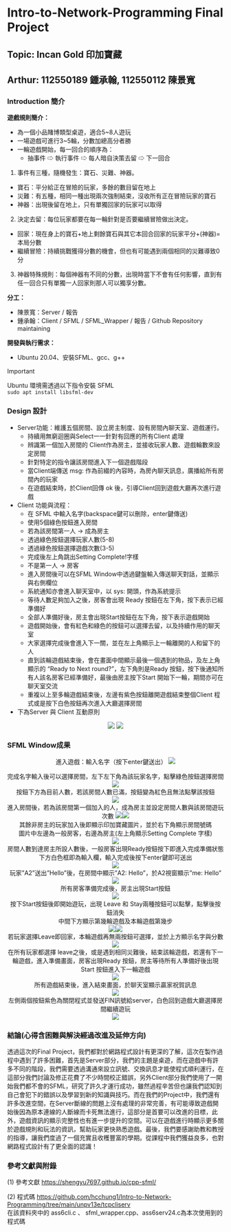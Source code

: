 # Intro-to-Network-Programming Final Project

## Topic: Incan Gold 印加寶藏
## Arthur: 112550189 鍾承翰, 112550112 陳景寬

### Introduction 簡介

**遊戲規則簡介：**  
- 為一個小品賭博類型桌遊，適合5~8人遊玩
- 一場遊戲可進行3~5輪，分數加總高分者勝
- 一輪遊戲開始，每一回合的順序為：
  - 抽事件 ⇨ 執行事件 ⇨ 每人暗自決策去留 ⇨ 下一回合

1. 事件有三種，隨機發生：寶石、災難、神器。  
  - 寶石：平分給正在冒險的玩家，多餘的數目留在地上
  - 災難：有五種，相同一種出現兩次強制結束，沒收所有正在冒險玩家的寶石
  - 神器：出現後留在地上，只有單獨回家的玩家可以取得
2. 決定去留：每位玩家都要在每一輪針對是否要繼續冒險做出決定。  
  - 回家：現在身上的寶石+地上剩餘寶石與其它本回合回家的玩家平分+(神器)=本局分數
  - 繼續冒險：持續挑戰獲得分數的機會，但也有可能遇到兩個相同的災難導致0分
3. 神器特殊規則：每個神器有不同的分數，出現時當下不會有任何影響，直到有任一回合只有單獨一人回家則那人可以獨享分數。

**分工：**  
- 陳景寬：Server / 報告  
- 鍾承翰：Client / SFML / SFML_Wrapper / 報告 / Github Repository maintaining

**開發與執行需求：**  
- Ubuntu 20.04、安裝SFML、gcc、g++
> [!IMPORTANT]
> Ubuntu 環境需透過以下指令安裝 SFML  
> ```sudo apt install libsfml-dev```

### Design 設計

- Server功能：維護五個房間、設立房主制度、設有房間內聊天室、遊戲運行。
  - 持續用無窮迴圈與Select一一針對有回應的所有Client 處理
  - 辨識第一個加入房間的 Client作為房主，並接收玩家人數、遊戲輪數來設定房間
  - 針對特定的指令讓該房間進入下一個遊戲階段
  - 當Client端傳送 msg: 作為前綴的內容時，為房內聊天訊息，廣播給所有房間內的玩家
  - 在遊戲結束時，於Client回傳 ok 後，引導Client回到遊戲大廳再次進行遊戲
- Client 功能與流程：
  - 在 SFML 中輸入名字(backspace鍵可以刪除，enter鍵傳送)
  - 使用5個綠色按鈕進入房間
  - 若為該房間第一人 → 成為房主
  - 透過綠色按鈕選擇玩家人數(5-8)
  - 透過綠色按鈕選擇遊戲次數(3-5)
  - 完成後左上角跳出Setting Complete!字樣
  - 不是第一人 → 房客
  - 進入房間後可以在SFML Window中透過鍵盤輸入傳送聊天對話，並顯示與右側欄位
  - 系統通知亦會進入聊天室中，以 sys: 開頭，作為系統提示
  - 等待人數足夠加入之後，房客會出現 Ready 按鈕在左下角，按下表示已經準備好
  - 全部人準備好後，房主會出現Start按鈕在左下角，按下表示遊戲開始
  - 遊戲開始後，會有紅色和綠色的按鈕可以選擇去留，以及持續作用的聊天室
  - 大家選擇完成後會進入下一關，並在左上角顯示上一輪離開的人和留下的人
  - 直到該輪遊戲結束後，會在畫面中間顯示最後一個遇到的物品，及左上角顯示的 “Ready to Next round?”，左下角則是Ready 按鈕，按下後通知所有人該名房客已經準備好，最後由房主按下Start 開始下一輪，期間亦可在聊天室交流
  - 重複以上至多輪遊戲結束後，左邊有紫色按鈕離開遊戲結束整個Client 程式或是按下白色按鈕再次進入大廳選擇房間
- 下為Server 與 Client 互動原則
<div align="center">
   <img src = "./images/C1.jpg">
   <img src = "./images/C2.jpg">
</div>

### SFML Window成果

<div align="center">
  進入遊戲：輸入名字（按下enter鍵送出）  
   <img src = "./images/P1.png">  
  
  完成名字輸入後可以選擇房間，左下左下角為該玩家名字，點擊綠色按鈕選擇房間  
   <img src = "./images/P2.png">  
  按鈕下方為目前人數，若該房間人數已滿，按鈕變為紅色且無法點擊該按鈕  
  <img src = "./images/P3.png">  
  進入房間後，若為該房間第一個加入的人，成為房主並設定房間人數與該房間遊玩次數
  <img src = "./images/P4.png"><img src = "./images/P5.png">  
  其餘非房主的玩家加入後即顯示印加寶藏圖片，並於右下角顯示房間號碼  
  圖片中左邊為一般房客，右邊為房主(左上角顯示Setting Complete 字樣)  
  <img src = "./images/P16.png">  
  房間人數到達房主所設人數後，一般房客出現Ready按鈕按下即進入完成準備狀態  
  下方白色框即為輸入欄，輸入完成後按下enter鍵即可送出  
  <img src = "./images/P6.png">  
  玩家”A2”送出”Hello”後，在房間中顯示”A2: Hello”，於A2視窗顯示”me: Hello”  
  <img src = "./images/P8.png">  
  所有房客準備完成後，房主出現Start按鈕  
  <img src = "./images/P9.png">  
  按下Start按鈕後即開始遊玩，出現 Leave 和 Stay兩種按鈕可以點擊，點擊後按鈕消失  
  中間下方顯示第幾輪遊戲及本輪遊戲第幾步  
  <img src = "./images/P10.png"><img src = "./images/P11.png">  
  若玩家選擇Leave即回家，本輪遊戲再無兩按鈕可選擇，並於上方顯示名字與分數  
  <img src = "./images/P12.png">  
  在所有玩家都選擇 leave之後，或是遇到相同災難後，結束該輪遊戲，若還有下一輪遊戲，進入準備畫面，房客出現Ready 按鈕，房主等待所有人準備好後出現 Start 按鈕進入下一輪遊戲  
  <img src = "./images/P13.png">  
  所有遊戲結束後，進入結束畫面，於聊天室顯示贏家祝賀訊息  
  <img src = "./images/P14.png">  
  左側兩個按鈕紫色為關閉程式並發送FIN訊號給server，白色回到遊戲大廳選擇房間繼續遊玩  
  <img src = "./images/P15.png">  
  
  
  
</div>

### 結論(心得含困難與解決經過改進及延伸方向)

  透過這次的Final Project，我們都對於網路程式設計有更深的了解，這次在製作過程中遇到了許多困難，首先是Server部分，我們的主題是桌遊，而在遊戲中有許多不同的階段，我們需要透過溝通來設立訊號、交換訊息才能使程式順利運行，在這部分我們討論及修正花費了不少時間校正錯誤，另外Client部分我們使用了一開始我們都不會的SFML，研究了許久才運行成功，雖然過程辛苦但也讓我們認知到自己會犯下的錯誤以及學習到新的知識與技巧。而在我們的Project中，我們還有許多改進空間，在Server斷線的問題上沒有處理的非常完善，有可能導致遊戲開始後因為原本連線的人斷線而卡死無法進行，這部分是首要可以改進的目標，此外，遊戲資訊的顯示完整性也有進一步提升的空間。可以在遊戲進行時顯示更多關於遊戲規則和玩法的資訊，幫助玩家更快熟悉遊戲。最後，我們要感謝助教和教授的指導，讓我們度過了一個充實且收穫豐富的學期。從課程中我們獲益良多，也對網路程式設計有了更全面的認識！

### 參考文獻與附錄

(1) 參考文獻
https://shengyu7697.github.io/cpp-sfml/  

(2) 程式碼
https://github.com/hcchung1/Intro-to-Network-Programming/tree/main/unpv13e/tcpcliserv  
在該資料夾中的 ass6cli.c 、 sfml_wrapper.cpp、ass6serv24.c為本次使用到的程式碼

